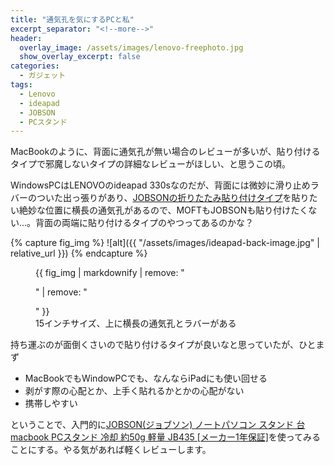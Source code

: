 ```yaml
---
title: "通気孔を気にするPCと私"
excerpt_separator: "<!--more-->"
header:
  overlay_image: /assets/images/lenovo-freephoto.jpg
  show_overlay_excerpt: false
categories:
  - ガジェット
tags:
  - Lenovo
  - ideapad
  - JOBSON
  - PCスタンド
---
```


MacBookのように、背面に通気孔が無い場合のレビューが多いが、貼り付けるタイプで邪魔しないタイプの詳細なレビューがほしい、と思うこの頃。

WindowsPCはLENOVOのideapad 330sなのだが、背面には微妙に滑り止めラバーのついた出っ張りがあり、[JOBSONの折りたたみ貼り付けタイプ](https://www.amazon.co.jp/dp/B01MAXT5LY/?coliid=I21DPNTV38VU45&colid=3ROK128E7PMLE&psc=1)を貼りたい絶妙な位置に横長の通気孔があるので、MOFTもJOBSONも貼り付けたくない...。背面の両端に貼り付けるタイプのやつってあるのかな？

{% capture fig_img %}
![alt]({{ "/assets/images/ideapad-back-image.jpg" | relative_url }})
{% endcapture %}

<figure>
  {{ fig_img | markdownify | remove: "<p>" | remove: "</p>" }}
  <figcaption>15インチサイズ、上に横長の通気孔とラバーがある</figcaption>
</figure>

持ち運ぶのが面倒くさいので貼り付けるタイプが良いなと思っていたが、ひとまず

- MacBookでもWindowPCでも、なんならiPadにも使い回せる
- 剥がす際の心配とか、上手く貼れるかとかの心配がない
- 携帯しやすい

ということで、入門的に[JOBSON(ジョブソン) ノートパソコン スタンド 台 macbook PCスタンド 冷却 約50g 軽量 JB435 [メーカー1年保証]](https://www.amazon.co.jp/JOBSON%E2%84%A2-%E3%83%8E%E3%83%BC%E3%83%88PC%E3%83%BB%E3%82%BF%E3%83%96%E3%83%AC%E3%83%83%E3%83%88-%E5%86%B7%E5%8D%B4%E3%82%B9%E3%82%BF%E3%83%B3%E3%83%89-%E3%82%A2%E3%83%AB%E3%83%9F%E3%83%8B%E3%82%A6%E3%83%A0%E8%A3%BD-JB435/dp/B0173F13LY/ref=pd_sbs_229_6/357-7773701-9525239?_encoding=UTF8&pd_rd_i=B0173F13LY&pd_rd_r=eb123517-7601-4caf-80bf-d4399f59fad9&pd_rd_w=CTLyc&pd_rd_wg=dS39q&pf_rd_p=c295905f-82f9-4d73-8142-c393a4211258&pf_rd_r=0KN69FA3RZJYTWCS3C2J&psc=1&refRID=0KN69FA3RZJYTWCS3C2J)を使ってみることにする。やる気があれば軽くレビューします。
